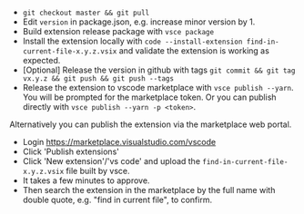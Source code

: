 * `git checkout master && git pull`
* Edit `version` in package.json, e.g. increase minor version by 1.
* Build extension release package with `vsce package`
* Install the extension locally with `code --install-extension find-in-current-file-x.y.z.vsix` and validate the extension is working as expected.
* [Optional] Release the version in github with tags `git commit && git tag vx.y.z && git push && git push --tags`
* Release the extension to vscode marketplace with `vsce publish --yarn`. You will be prompted for the marketplace token. Or you can publish directly with `vsce publish --yarn -p <token>`.

Alternatively you can publish the extension via the marketplace web portal.
* Login https://marketplace.visualstudio.com/vscode
* Click 'Publish extensions' 
* Click 'New extension'/'vs code' and upload the `find-in-current-file-x.y.z.vsix` file built by vsce.
* It takes a few minutes to approve.
* Then search the extension in the marketplace by the full name with double quote, e.g. "find in current file", to confirm.
